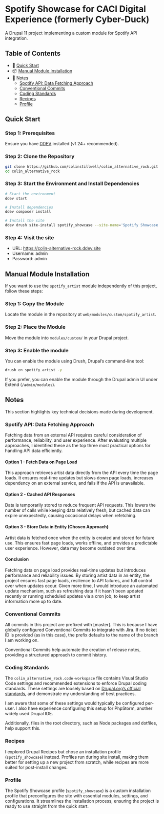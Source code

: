 # Spotify Showcase for CACI Digital Experience (formerly Cyber-Duck)

A Drupal 11 project implementing a custom module for Spotify API integration.

## Table of Contents

- 🚀 [Quick Start](#quick-start)
- 📦 [Manual Module Installation](#manual-module-installation)
- 📝 [Notes](#notes)
  - [Spotify API: Data Fetching Approach](#spotify-api-data-fetching-approach)
  - [Conventional Commits](#conventional-commits)
  - [Coding Standards](#coding-standards)
  - [Recipes](#recipes)
  - [Profile](#profile)

## Quick Start

### Step 1: Prerequisites

Ensure you have [DDEV](https://ddev.readthedocs.io) installed (v1.24+ recommended).

### Step 2: Clone the Repository

```bash
git clone https://github.com/colinstillwell/colin_alternative_rock.git
cd colin_alternative_rock
```

### Step 3: Start the Environment and Install Dependencies

```bash
# Start the environment
ddev start

# Install dependencies
ddev composer install

# Install the site
ddev drush site-install spotify_showcase --site-name='Spotify Showcase' --account-name=admin --account-pass=admin --yes
```

### Step 4: Visit the site

- URL: https://colin-alternative-rock.ddev.site
- Username: admin
- Password: admin

## Manual Module Installation

If you want to use the `spotify_artist` module independently of this project, follow these steps:

### Step 1: Copy the Module

Locate the module in the repository at `web/modules/custom/spotify_artist`.

### Step 2: Place the Module

Move the module into `modules/custom/` in your Drupal project.

### Step 3: Enable the module

You can enable the module using Drush, Drupal’s command-line tool:

```bash
drush en spotify_artist -y
```

If you prefer, you can enable the module through the Drupal admin UI under Extend (`/admin/modules`).

## Notes

This section highlights key technical decisions made during development.

### Spotify API: Data Fetching Approach

Fetching data from an external API requires careful consideration of performance, reliability, and user experience. After evaluating multiple approaches, I identified these as the top three most practical options for handling API data efficiently.

#### Option 1 - Fetch Data on Page Load

This approach retrieves artist data directly from the API every time the page loads. It ensures real-time updates but slows down page loads, increases dependency on an external service, and fails if the API is unavailable.

#### Option 2 - Cached API Responses

Data is temporarily stored to reduce frequent API requests. This lowers the number of calls while keeping data relatively fresh, but cached data can expire unexpectedly, causing occasional delays when refetching.

#### Option 3 - Store Data in Entity (Chosen Approach)

Artist data is fetched once when the entity is created and stored for future use. This ensures fast page loads, works offline, and provides a predictable user experience. However, data may become outdated over time.

#### Conclusion

Fetching data on page load provides real-time updates but introduces performance and reliability issues. By storing artist data in an entity, the project ensures fast page loads, resilience to API failures, and full control over when updates occur. Given more time, I would introduce an automated update mechanism, such as refreshing data if it hasn’t been updated recently or running scheduled updates via a cron job, to keep artist information more up to date.

### Conventional Commits

All commits in this project are prefixed with [master]. This is because I have globally configured Conventional Commits to integrate with Jira. If no ticket ID is provided (as in this case), the prefix defaults to the name of the branch I am working on.

Conventional Commits help automate the creation of release notes, providing a structured approach to commit history.

### Coding Standards

The `colin_alternative_rock.code-workspace` file contains Visual Studio Code settings and recommended extensions to enforce Drupal coding standards. These settings are loosely based on [Drupal.org’s official standards](https://www.drupal.org/node/2918206), and demonstrate my understanding of best practices.

I am aware that some of these settings would typically be configured per-user. I also have experience configuring this setup for PhpStorm, another widely used Drupal IDE.

Additionally, files in the root directory, such as Node packages and dotfiles, help support this.

### Recipes

I explored Drupal Recipes but chose an installation profile (`spotify_showcase`) instead. Profiles run during site install, making them better for setting up a new project from scratch, while recipes are more suited for post-install changes.

### Profile

The Spotify Showcase profile (`spotify_showcase`) is a custom installation profile that preconfigures the site with essential modules, settings, and configurations. It streamlines the installation process, ensuring the project is ready to use straight from the quick start.
